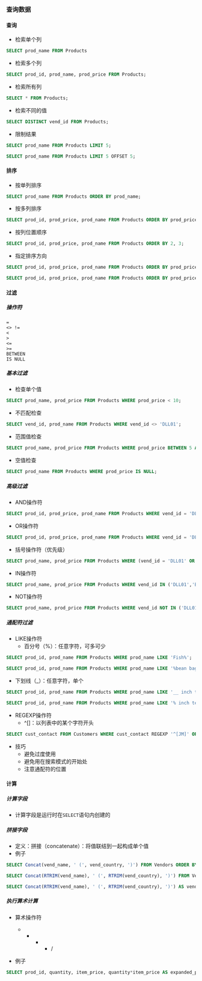 ### 查询数据

#### 查询

- 检索单个列

```sql
SELECT prod_name FROM Products
```

- 检索多个列

```sql
SELECT prod_id, prod_name, prod_price FROM Products;
```

- 检索所有列

```sql
SELECT * FROM Products;
```

- 检索不同的值

```sql
SELECT DISTINCT vend_id FROM Products;
```

- 限制结果

```sql
SELECT prod_name FROM Products LIMIT 5;
```

```sql
SELECT prod_name FROM Products LIMIT 5 OFFSET 5;
```

#### 排序

- 按单列排序

```sql
SELECT prod_name FROM Products ORDER BY prod_name;
```

- 按多列排序

```sql
SELECT prod_id, prod_price, prod_name FROM Products ORDER BY prod_price, prod_name;
```

- 按列位置顺序

```sql
SELECT prod_id, prod_price, prod_name FROM Products ORDER BY 2, 3;
```

- 指定排序方向

```sql
SELECT prod_id, prod_price, prod_name FROM Products ORDER BY prod_price DESC;
```

```sql
SELECT prod_id, prod_price, prod_name FROM Products ORDER BY prod_price DESC, prod_name;
```

#### 过滤

##### 操作符

```
=
<> !=
<
>
<=
>=
BETWEEN
IS NULL
```

##### 基本过滤
- 检查单个值

```sql
SELECT prod_name, prod_price FROM Products WHERE prod_price < 10;
```

- 不匹配检查

```sql
SELECT vend_id, prod_name FROM Products WHERE vend_id <> 'DLL01';
```

- 范围值检查

```sql
SELECT prod_name, prod_price FROM Products WHERE prod_price BETWEEN 5 AND 10;
```

- 空值检查

```sql
SELECT prod_name FROM Products WHERE prod_price IS NULL;
```

##### 高级过滤

- AND操作符

```sql
SELECT prod_id, prod_price, prod_name FROM Products WHERE vend_id = 'DLL01' AND prod_price <= 4;
```

- OR操作符

```sql
SELECT prod_id, prod_price, prod_name FROM Products WHERE vend_id = 'DLL01' OR vend_id = 'BRS01';
```

- 括号操作符（优先级）

```sql
SELECT prod_name, prod_price FROM Products WHERE (vend_id = 'DLL01' OR vend_id = 'BRS01') AND prod_price >= 10;
```

- IN操作符

```sql
SELECT prod_name, prod_price FROM Products WHERE vend_id IN ('DLL01','BRS01') ORDER BY prod_name;
```

- NOT操作符

```sql
SELECT prod_name, prod_price FROM Products WHERE vend_id NOT IN ('DLL01','BRS01') ORDER BY prod_name;
```

##### 通配符过滤

- LIKE操作符
  - 百分号（%）：任意字符，可多可少

```sql
SELECT prod_id, prod_name FROM Products WHERE prod_name LIKE 'Fish%';

SELECT prod_id, prod_name FROM Products WHERE prod_name LIKE '%bean bag%';
```

  - 下划线（_）：任意字符，单个

```sql
SELECT prod_id, prod_name FROM Products WHERE prod_name LIKE '__ inch teddy bear';

SELECT prod_id, prod_name FROM Products WHERE prod_name LIKE '% inch teddy bear';
```

- REGEXP操作符
  - ^[]：以列表中的某个字符开头

```sql
SELECT cust_contact FROM Customers WHERE cust_contact REGEXP '^[JM]' ORDER BY cust_contact;
```

- 技巧
  - 避免过度使用
  - 避免用在搜索模式的开始处
  - 注意通配符的位置

#### 计算

##### 计算字段

- 计算字段是运行时在`SELECT`语句内创建的

##### 拼接字段

- 定义：拼接（concatenate）：将值联结到一起构成单个值
- 例子

```sql
SELECT Concat(vend_name, ' (', vend_country, ')') FROM Vendors ORDER BY vend_name;
```

```sql
SELECT Concat(RTRIM(vend_name), ' (', RTRIM(vend_country), ')') FROM Vendors ORDER BY vend_name;
```

```sql
SELECT Concat(RTRIM(vend_name), ' (', RTRIM(vend_country), ')') AS vend_title FROM Vendors ORDER BY vend_name;
```

##### 执行算术计算

- 算术操作符
  - + - * /

- 例子

```sql
SELECT prod_id, quantity, item_price, quantity*item_price AS expanded_price FROM OrderItems WHERE order_num = 20008;
```